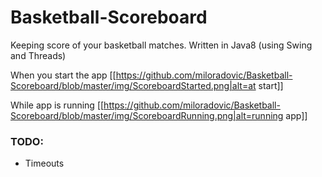 # Basketball-Scoreboard
Keeping score of your basketball matches. Written in Java8 (using Swing and Threads)

When you start the app
[[https://github.com/miloradovic/Basketball-Scoreboard/blob/master/img/ScoreboardStarted.png|alt=at start]]

While app is running
[[https://github.com/miloradovic/Basketball-Scoreboard/blob/master/img/ScoreboardRunning.png|alt=running app]]

### TODO: 
* Timeouts